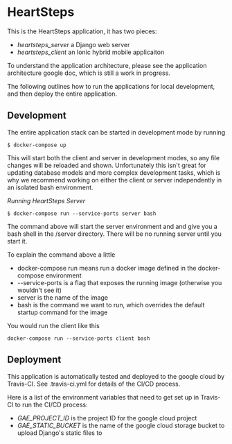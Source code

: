 # HeartSteps

This is the HeartSteps application, it has two pieces:
* *heartsteps_server* a Django web server
* *heartsteps_client* an Ionic hybrid mobile applicaiton

To understand the application architecture, please see the application architecture google doc, which is still a work in progress.

The following outlines how to run the applications for local development, and then deploy the entire application.

## Development

The entire application stack can be started in development mode by running
```
$ docker-compose up
```

This will start both the client and server in development modes, so any file changes will be reloaded and shown. Unfortunately this isn't great for updating database models and more complex development tasks, which is why we recommend working on either the client or server independently in an isolated bash environment.

*Running HeartSteps Server*
```
$ docker-compose run --service-ports server bash
```
The command above will start the server environment and and give you a bash shell in the /server directory. There will be no running server until you start it.

To explain the command above a little
* docker-compose run means run a docker image defined in the docker-compose environment
* --service-ports is a flag that exposes the running image (otherwise you wouldn't see it)
* server is the name of the image
* bash is the command we want to run, which overrides the default startup command for the image

You would run the client like this
```
docker-compose run --service-ports client bash
```

## Deployment
This application is automatically tested and deployed to the google cloud by Travis-CI. See .travis-ci.yml for details of the CI/CD process.

Here is a list of the environment variables that need to get set up in Travis-CI to run the CI/CD process:
* *GAE_PROJECT_ID* is the project ID for the google cloud project
* *GAE_STATIC_BUCKET* is the name of the google cloud storage bucket to upload Django's static files to